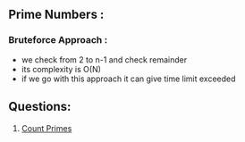 ## Prime Numbers :
### Bruteforce Approach :
- we check from 2 to n-1 and check remainder 
- its complexity is O(N)
- if we go with this approach it can give time limit exceeded



## Questions:
1. [Count Primes]()
